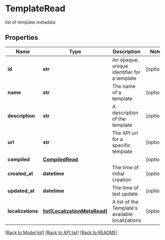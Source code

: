 # TemplateRead

list of template metadata
## Properties
Name | Type | Description | Notes
------------ | ------------- | ------------- | -------------
**id** | **str** | An opaque, unique identifier for a template | [optional] 
**name** | **str** | The name of a template | [optional] 
**description** | **str** | A description of the template | [optional] 
**url** | **str** | The API url for a specific template | [optional] 
**compiled** | [**CompiledRead**](CompiledRead.md) |  | [optional] 
**created_at** | **datetime** | The time of initial creation | [optional] 
**updated_at** | **datetime** | The time of last update | [optional] 
**localizations** | [**list[LocalizationMetaRead]**](LocalizationMetaRead.md) | A list of the Template&#39;s available localizations | [optional] 

[[Back to Model list]](../README.md#documentation-for-models) [[Back to API list]](../README.md#documentation-for-api-endpoints) [[Back to README]](../README.md)


